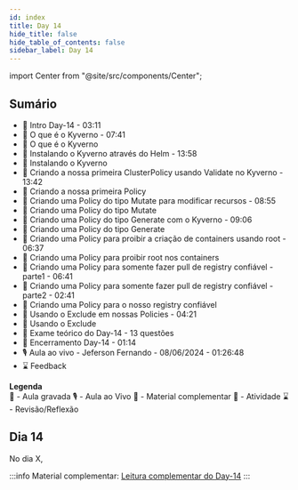 ```yaml
---
id: index
title: Day 14
hide_title: false
hide_table_of_contents: false
sidebar_label: Day 14
---
```


import Center from "@site/src/components/Center";

## Sumário

- 🎥 Intro Day-14 - 03:11
- 🎥 O que é o Kyverno - 07:41
- 📖 O que é o Kyverno
- 🎥 Instalando o Kyverno através do Helm - 13:58
- 📖 Instalando o Kyverno
- 🎥 Criando a nossa primeira ClusterPolicy usando Validate no Kyverno - 13:42
- 📖 Criando a nossa primeira Policy
- 🎥 Criando uma Policy do tipo Mutate para modificar recursos - 08:55
- 📖 Criando uma Policy do tipo Mutate
- 🎥 Criando uma Policy do tipo Generate com o Kyverno - 09:06
- 📖 Criando uma Policy do tipo Generate
- 🎥 Criando uma Policy para proibir a criação de containers usando root - 06:37
- 📖 Criando uma Policy para proibir root nos containers
- 🎥 Criando uma Policy para somente fazer pull de registry confiável - parte1 - 06:41
- 🎥 Criando uma Policy para somente fazer pull de registry confiável - parte2 - 02:41
- 📖 Criando uma Policy para o nosso registry confiável
- 🎥 Usando o Exclude em nossas Policies - 04:21
- 📖 Usando o Exclude
- 📝 Exame teórico do Day-14 - 13 questões
- 🎥 Encerramento Day-14 - 01:14
- 🎙️ Aula ao vivo - Jeferson Fernando - 08/06/2024 - 01:26:48
- ⌛ Feedback

**Legenda**  
🎥 - Aula gravada
🎙️ - Aula ao Vivo
📖 - Material complementar
📝 - Atividade
⌛ - Revisão/Reflexão

## Dia 14

No dia X, 

:::info
Material complementar: [Leitura complementar do Day-14](https://livro.descomplicandokubernetes.com.br/pt/day-14/)
:::
